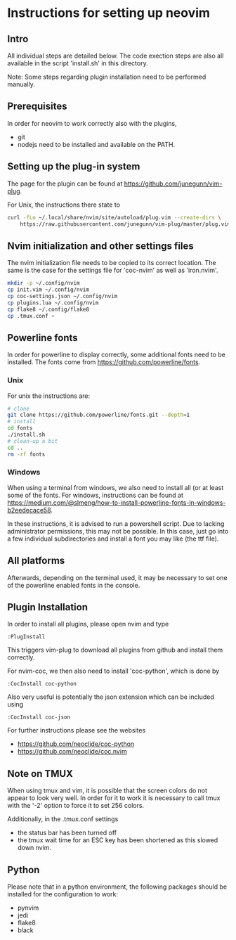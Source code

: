 # Instructions for setting up neovim

## Intro
All individual steps are detailed below. The code exection steps are also all 
available in the script 'install.sh' in this directory.

Note: Some steps regarding plugin installation need to be performed manually. 

## Prerequisites
In order for neovim to work correctly also with the plugins, 
- git
- nodejs
need to be installed and available on the PATH.

## Setting up the plug-in system
The page for the plugin can be found at https://github.com/junegunn/vim-plug.

For Unix, the instructions there state to 
```bash
curl -fLo ~/.local/share/nvim/site/autoload/plug.vim --create-dirs \
    https://raw.githubusercontent.com/junegunn/vim-plug/master/plug.vim
```

## Nvim initialization and other settings files
The nvim initialization file needs to be copied to its correct location. The same is the
case for the settings file for 'coc-nvim' as well as 'iron.nvim'.
```bash
mkdir -p ~/.config/nvim
cp init.vim ~/.config/nvim
cp coc-settings.json ~/.config/nvim
cp plugins.lua ~/.config/nvim
cp flake8 ~/.config/flake8
cp .tmux.conf ~
```

## Powerline fonts
In order for powerline to display correctly, some additional fonts need to
be installed. The fonts come from https://github.com/powerline/fonts.


### Unix
For unix the instructions are:
```bash
# clone
git clone https://github.com/powerline/fonts.git --depth=1
# install
cd fonts
./install.sh
# clean-up a bit
cd ..
rm -rf fonts
```

### Windows
When using a terminal from  windows, we also need to install all (or at least
some of the fonts. For windows, instructions can be found at 
https://medium.com/@slmeng/how-to-install-powerline-fonts-in-windows-b2eedecace58.

In these instructions, it is advised to run a powershell script. Due to lacking 
administrator permissions, this may not be possible. In this case, just go into
a few individual subdirectories and install a font you may like (the ttf file).

## All platforms

Afterwards, depending on the terminal used, it may be necessary to set one of the 
powerline enabled fonts in the console. 

## Plugin Installation
In order to install all plugins, please open nvim and type
```
:PlugInstall
```
This triggers vim-plug to download all plugins from github and install them correctly. 

For nvim-coc, we then also need to install 'coc-python', which is done by 
```
:CocInstall coc-python
```
Also very useful is potentially the json extension which can be included using
```
:CocInstall coc-json
```


For further instructions please see the websites
- https://github.com/neoclide/coc-python
- https://github.com/neoclide/coc.nvim

## Note on TMUX
When using tmux and vim, it is possible that the screen colors do not
appear to look very well. In order for it to work  it is necessary to 
call tmux with the '-2' option to force it to set 256 colors.

Additionally, in the .tmux.conf settings
- the status bar has been turned off
- the tmux wait time for an ESC key has been shortened as this slowed down nvim.

## Python
Please note that in a python environment, the following packages should be installed for 
the configuration to work:
- pynvim
- jedi
- flake8
- black
